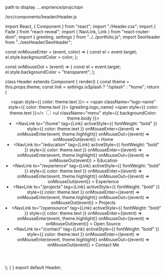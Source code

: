 path to display ....exprience/projc/opn 

/src/components/header/Header.js

import React, { Component } from "react";
import "./Header.css";
import { Fade } from "react-reveal";
import { NavLink, Link } from "react-router-dom";
import { greeting, settings } from "../../portfolio.js";
import SeoHeader from "../seoHeader/SeoHeader";

const onMouseEnter = (event, color) => {
  const el = event.target;
  el.style.backgroundColor = color;
};

const onMouseOut = (event) => {
  const el = event.target;
  el.style.backgroundColor = "transparent";
};

class Header extends Component {
  render() {
    const theme = this.props.theme;
    const link = settings.isSplash ? "/splash" : "home";
    return (
      <Fade top duration={1000} distance="20px">
        <SeoHeader />
        <div>
          <header className="header">
            <NavLink to={link} tag={Link} className="logo">
              <span style={{ color: theme.text }}> &lt;</span>
              <span className="logo-name" style={{ color: theme.text }}>
                {greeting.logo_name}
              </span>
              <span style={{ color: theme.text }}>/&gt;</span>
            </NavLink>
            <input className="menu-btn" type="checkbox" id="menu-btn" />
            <label className="menu-icon" htmlFor="menu-btn">
              <span className="navicon"></span>
            </label>
            <ul className="menu" style={{ backgroundColor: theme.body }}>
              <li>
                <NavLink
                  to="/home"
                  tag={Link}
                  activeStyle={{ fontWeight: "bold" }}
                  style={{ color: theme.text }}
                  onMouseEnter={(event) => onMouseEnter(event, theme.highlight)}
                  onMouseOut={(event) => onMouseOut(event)}
                >
                  Home
                </NavLink>
              </li>
              <li>
                <NavLink
                  to="/education"
                  tag={Link}
                  activeStyle={{ fontWeight: "bold" }}
                  style={{ color: theme.text }}
                  onMouseEnter={(event) => onMouseEnter(event, theme.highlight)}
                  onMouseOut={(event) => onMouseOut(event)}
                >
                  Education
                </NavLink>
              </li>
              <li>
                <NavLink
                  to="/experience"
                  tag={Link}
                  activeStyle={{ fontWeight: "bold" }}
                  style={{ color: theme.text }}
                  onMouseEnter={(event) => onMouseEnter(event, theme.highlight)}
                  onMouseOut={(event) => onMouseOut(event)}
                >
                  Experience
                </NavLink>
              </li>
              <li>
                <NavLink
                  to="/projects"
                  tag={Link}
                  activeStyle={{ fontWeight: "bold" }}
                  style={{ color: theme.text }}
                  onMouseEnter={(event) => onMouseEnter(event, theme.highlight)}
                  onMouseOut={(event) => onMouseOut(event)}
                >
                  Projects
                </NavLink>
              </li>
              <li>
                <NavLink
                  to="/opensource"
                  tag={Link}
                  activeStyle={{ fontWeight: "bold" }}
                  style={{ color: theme.text }}
                  onMouseEnter={(event) => onMouseEnter(event, theme.highlight)}
                  onMouseOut={(event) => onMouseOut(event)}
                >
                  Open Source
                </NavLink>
              </li>
              <li>
                <NavLink
                  to="/contact"
                  tag={Link}
                  activeStyle={{ fontWeight: "bold" }}
                  style={{ color: theme.text }}
                  onMouseEnter={(event) => onMouseEnter(event, theme.highlight)}
                  onMouseOut={(event) => onMouseOut(event)}
                >
                  Contact Me
                </NavLink>
              </li>
            </ul>
          </header>
        </div>
      </Fade>
    );
  }
}
export default Header;
